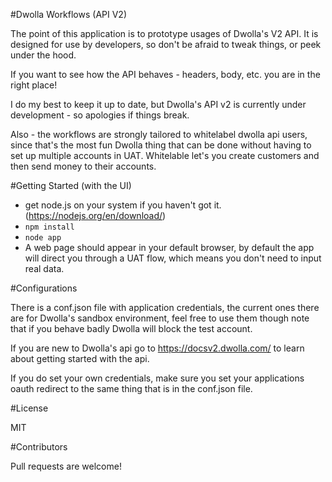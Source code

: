 #Dwolla Workflows (API V2)

The point of this application is to prototype usages of Dwolla's V2 API. It is designed for use by developers, so don't be afraid to tweak things, or peek under the hood.

If you want to see how the API behaves - headers, body, etc.  you are in the right place!

I do my best to keep it up to date, but Dwolla's API v2 is currently under development - so apologies if things break.

Also - the workflows are strongly tailored to whitelabel dwolla api users, since that's the most fun Dwolla thing that can be done without having to set up multiple accounts in UAT. Whitelable let's you create customers and then send money to their accounts.

#Getting Started (with the UI)

* get node.js on your system if you haven't got it. (https://nodejs.org/en/download/)
* `npm install`
* `node app`
* A web page should appear in your default browser, by default the app will direct you through a UAT flow, which means you don't need to input real data.

#Configurations

There is a conf.json file with application credentials, the current ones there are for Dwolla's sandbox environment, feel free to use them though note that if you behave badly Dwolla will block the test account.

If you are new to Dwolla's api go to https://docsv2.dwolla.com/ to learn about getting started with the api.

If you do set your own credentials, make sure you set your applications oauth redirect to the same thing that is in the conf.json file.

#License

MIT

#Contributors

Pull requests are welcome!
